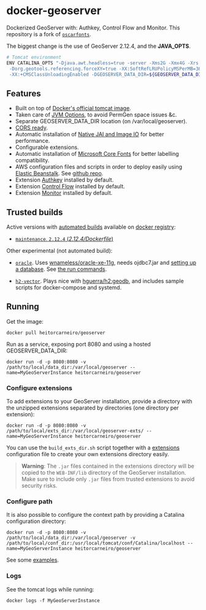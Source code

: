 docker-geoserver
================

Dockerized GeoServer with: Authkey, Control Flow and Monitor. This repository is a fork of [`oscarfonts`](https://github.com/oscarfonts/docker-geoserver).

The biggest change is the use of GeoServer 2.12.4, and the **JAVA_OPTS**.

```sh
# Tomcat environment
ENV CATALINA_OPTS "-Djava.awt.headless=true -server -Xms2G -Xmx4G -Xrs -XX:PerfDataSamplingInterval=500 \
 -Dorg.geotools.referencing.forceXY=true -XX:SoftRefLRUPolicyMSPerMB=36000 -XX:+UseParallelGC -XX:NewRatio=2 \
 -XX:+CMSClassUnloadingEnabled -DGEOSERVER_DATA_DIR=${GEOSERVER_DATA_DIR}"
```


## Features

* Built on top of [Docker's official tomcat image](https://hub.docker.com/_/tomcat/).
* Taken care of [JVM Options](http://docs.geoserver.org/latest/en/user/production/container.html), to avoid PermGen space issues &c.
* Separate GEOSERVER_DATA_DIR location (on /var/local/geoserver).
* [CORS ready](http://enable-cors.org/server_tomcat.html).
* Automatic installation of [Native JAI and Image IO](http://docs.geoserver.org/latest/en/user/production/java.html#install-native-jai-and-jai-image-i-o-extensions) for better performance.
* Configurable extensions.
* Automatic installation of [Microsoft Core Fonts](http://www.microsoft.com/typography/fonts/web.aspx) for better labelling compatibility.
* AWS configuration files and scripts in order to deploy easily using [Elastic Beanstalk](https://aws.amazon.com/documentation/elastic-beanstalk/). See [github repo](https://github.com/hguerra/docker-geoserver-lt/blob/master/aws/README.md). 
* Extension [Authkey](https://repo.boundlessgeo.com/main/org/geoserver/community/gs-authkey/2.12.4/) installed by default.
* Extension [Control Flow](http://sourceforge.net/projects/geoserver/files/GeoServer/2.12.4/extensions/geoserver-2.12.4-control-flow-plugin.zip) installed by default.
* Extension [Monitor](http://sourceforge.net/projects/geoserver/files/GeoServer/2.12.4/extensions/geoserver-2.12.4-monitor-plugin.zip) installed by default.


## Trusted builds

Active versions with [automated builds](https://hub.docker.com/r/heitorcarneiro/geoserver/) available on [docker registry](https://registry.hub.docker.com/):

* [`maintenance`, `2.12.4` (*2.12.4/Dockerfile*)](https://github.com/hguerra/docker-geoserver-lt/blob/master/2.12.4/Dockerfile)

Other experimental (not automated build):

* [`oracle`](https://github.com/hguerra/docker-geoserver-lt/blob/master/oracle/Dockerfile). Uses [wnameless/oracle-xe-11g](https://hub.docker.com/r/wnameless/oracle-xe-11g/), needs ojdbc7.jar and [setting up a database](https://github.com/hguerra/docker-geoserver-lt/blob/master/oracle/setup.sql). See [the run commands](https://github.com/hguerra/docker-geoserver-lt/blob/master/oracle/run.sh).

* [`h2-vector`](https://github.com/hguerra/docker-geoserver-lt/blob/master/h2-vector/Dockerfile). Plays nice with [hguerra/h2:geodb](https://hub.docker.com/r/hguerra/h2/tags/), and includes sample scripts for docker-compose and systemd.


## Running

Get the image:

```
docker pull heitorcarneiro/geoserver
```

Run as a service, exposing port 8080 and using a hosted GEOSERVER_DATA_DIR:

```
docker run -d -p 8080:8080 -v /path/to/local/data_dir:/var/local/geoserver --name=MyGeoServerInstance heitorcarneiro/geoserver
```

### Configure extensions

To add extensions to your GeoServer installation, provide a directory with the unzipped extensions separated by directories (one directory per extension):

```
docker run -d -p 8080:8080 -v /path/to/local/exts_dir:/var/local/geoserver-exts/ --name=MyGeoServerInstance heitorcarneiro/geoserver
```

You can use the `build_exts_dir.sh` script together with a [extensions](https://github.com/hguerra/docker-geoserver-lt/tree/master/extensions) configuration file to create your own extensions directory easily.

> **Warning**: The `.jar` files contained in the extensions directory will be copied to the `WEB-INF/lib` directory of the GeoServer installation. Make sure to include only `.jar` files from trusted extensions to avoid security risks.

### Configure path

It is also possible to configure the context path by providing a Catalina configuration directory:

```
docker run -d -p 8080:8080 -v /path/to/local/data_dir:/var/local/geoserver -v /path/to/local/conf_dir:/usr/local/tomcat/conf/Catalina/localhost --name=MyGeoServerInstance heitorcarneiro/geoserver
```

See some [examples](https://github.com/hguerra/docker-geoserver-lt/tree/master/2.9.1/conf).

### Logs

See the tomcat logs while running:

```
docker logs -f MyGeoServerInstance
```
